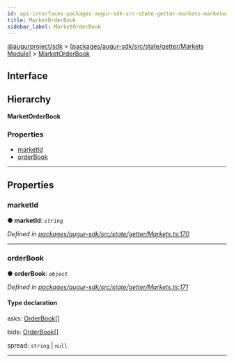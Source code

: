 ```yaml
---
id: api-interfaces-packages-augur-sdk-src-state-getter-markets-marketorderbook
title: MarketOrderBook
sidebar_label: MarketOrderBook
---
```


[@augurproject/sdk](api-readme.md) > [[packages/augur-sdk/src/state/getter/Markets Module]](api-modules-packages-augur-sdk-src-state-getter-markets-module.md) > [MarketOrderBook](api-interfaces-packages-augur-sdk-src-state-getter-markets-marketorderbook.md)

## Interface

## Hierarchy

**MarketOrderBook**

### Properties

* [marketId](api-interfaces-packages-augur-sdk-src-state-getter-markets-marketorderbook.md#marketid)
* [orderBook](api-interfaces-packages-augur-sdk-src-state-getter-markets-marketorderbook.md#orderbook)

---

## Properties

<a id="marketid"></a>

###  marketId

**● marketId**: *`string`*

*Defined in [packages/augur-sdk/src/state/getter/Markets.ts:170](https://github.com/AugurProject/augur/blob/bae2172ca0/packages/augur-sdk/src/state/getter/Markets.ts#L170)*

___
<a id="orderbook"></a>

###  orderBook

**● orderBook**: *`object`*

*Defined in [packages/augur-sdk/src/state/getter/Markets.ts:171](https://github.com/AugurProject/augur/blob/bae2172ca0/packages/augur-sdk/src/state/getter/Markets.ts#L171)*

#### Type declaration

[outcome: `number`]: `object`

 asks: [OrderBook](api-interfaces-packages-augur-sdk-src-state-getter-markets-orderbook.md)[]

 bids: [OrderBook](api-interfaces-packages-augur-sdk-src-state-getter-markets-orderbook.md)[]

 spread: `string` \| `null`

___

